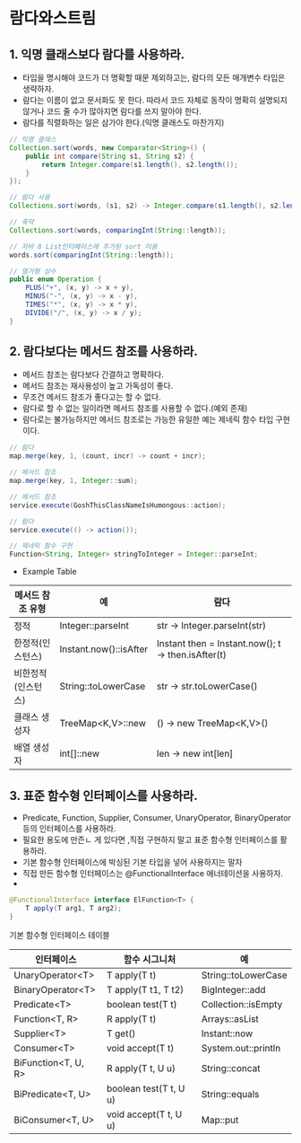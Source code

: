 # 람다와스트림

## 1. 익명 클래스보다 람다를 사용하라.
- 타입을 명시해야 코드가 더 명확할 때문 제외하고는, 람다의 모든 매개변수 타입은 생략하자.
- 람다는 이름이 없고 문서화도 못 한다. 따라서 코드 자체로 동작이 명확히 설명되지 않거나 코드 줄 수가 많아지면 람다를 쓰지 말아야 한다.
- 람다를 직렬화하는 일은 삼가야 한다.(익명 클래스도 마찬가지)

```Java
// 익명 클래스
Collection.sort(words, new Comparator<String>() {
    public int compare(String s1, String s2) {
        return Integer.compare(s1.length(), s2.length());
    }
});

// 람다 사용
Collections.sort(words, (s1, s2) -> Integer.compare(s1.length(), s2.length()));

// 축약
Collections.sort(words, comparingInt(String::length));

// 자바 8 List인터페이스에 추가된 sort 이용
words.sort(comparingInt(String::length));

// 열거형 상수
public enum Operation {
    PLUS("+", (x, y) -> x + y),
    MINUS("-", (x, y) -> x - y),
    TIMES("*", (x, y) -> x * y),
    DIVIDE("/", (x, y) -> x / y);
}
```

## 2. 람다보다는 메서드 참조를 사용하라.
- 메서드 참조는 람다보다 간결하고 명확하다.
- 메서드 참조는 재사용성이 높고 가독성이 좋다.
- 무조건 메서드 참조가 좋다고는 할 수 없다.
- 람다로 할 수 없는 일이라면 메서드 참조를 사용할 수 없다.(예외 존재)
- 람다로는 불가능하지만 메서드 참조로는 가능한 유일한 예는 제네릭 함수 타입 구현이다.


```Java
// 람다
map.merge(key, 1, (count, incr) -> count + incr);

// 메서드 참조
map.merge(key, 1, Integer::sum);

// 메서드 참조
service.execute(GoshThisClassNameIsHumongous::action);

// 람다
service.execute(() -> action());

// 제네릭 함수 구현
Function<String, Integer> stringToInteger = Integer::parseInt;

```

- Example Table

| 메서드 참조 유형 | 예 | 람다 |
| --- | --- | --- |
| 정적 | Integer::parseInt | str -> Integer.parseInt(str) |
| 한정적(인스턴스) | Instant.now()::isAfter | Instant then = Instant.now(); t -> then.isAfter(t) |
| 비한정적(인스턴스) | String::toLowerCase | str -> str.toLowerCase() |
| 클래스 생성자 | TreeMap<K,V>::new | () -> new TreeMap<K,V>() |
| 배열 생성자 | int[]::new | len -> new int\[len] |

## 3. 표준 함수형 인터페이스를 사용하라.
- Predicate, Function, Supplier, Consumer, UnaryOperator, BinaryOperator 등의 인터페이스를 사용하라.
- 필요한 용도에 만즌ㄴ 게 있다면 ,직접 구현하지 말고 표준 함수형 인터페이스를 활용하라.
- 기본 함수형 인터페이스에 박싱된 기본 타입을 넣어 사용하지는 말자
- 직접 만든 함수형 인터페이스는 @FunctionalInterface 애너테이션을 사용하자.
- 

```Java
@FunctionalInterface interface ElFunction<T> {
    T apply(T arg1, T arg2);
}

```
기본 함수형 인터페이스 테이블

| 인터페이스               | 함수 시그니처 | 예 |
|---------------------| --- | --- |
| UnaryOperator\<T>   | T apply(T t) | String::toLowerCase |
| BinaryOperator\<T>  | T apply(T t1, T t2) | BigInteger::add |
| Predicate\<T>       | boolean test(T t) | Collection::isEmpty |
| Function<T, R>      | R apply(T t) | Arrays::asList |
| Supplier\<T>        | T get() | Instant::now |
| Consumer\<T>        | void accept(T t) | System.out::println |
| BiFunction<T, U, R> | R apply(T t, U u) | String::concat |
| BiPredicate<T, U>   | boolean test(T t, U u) | String::equals |
| BiConsumer<T, U>    | void accept(T t, U u) | Map::put |


